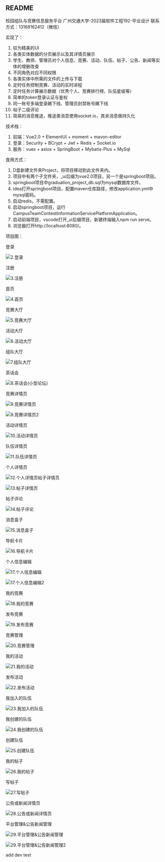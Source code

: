 ## README

校园组队与竞赛信息服务平台
广州交通大学-2023届软件工程192-毕业设计
联系方式：13168162412（微信）

实现了：

1. 较为精美的UI
2. 各类实体数据的分页展示以及其详情页展示
3. 学生、教师、管理员对个人信息、竞赛、活动、队伍、帖子、公告、新闻等实体的增删改查
4. 不同角色对应不同权限
5. 各类实体中所需的文件的上传与下载
6. 定时任务控制竞赛、活动的实时进程
7. 定时任务计算展示数据（优秀个人、竞赛排行榜、队伍星级等）
8. 简单的token登录认证与鉴权
9. 同一账号多端登录踢下线、管理员封禁账号踢下线
10. 帖子二级评论
11. 简易的消息推送，推送类消息使用socket.io，其余消息做持久化



技术栈：

1. 前端：Vue2.0 + ElementUI + moment + mavon-editor
2. 登录：Security + BCrypt + Jwt + Redis + Socket.io
3. 服务：vuex + axios + SpringBoot + Mybatis-Plus + MySql



食用方式：

1. D盘新建文件夹Project，将项目移动到此文件夹内。
2. 项目中有两个子文件夹，_ui后缀为vue2.0项目，另一个是springboot项目。
3. springboot项目中graduation_project_db.sql为mysql数据库文件。
4. idea打开springboot项目，配置maven仓库路径，修改application.yml中mysql密码。
5. 启动redis，不需配置。
6. 启动springboot项目，运行CampusTeamContestInformationServicePlatformApplication。
7. 启动前端项目，vscode打开_ui后缀项目，新建终端输入npm run serve。
8. 浏览器打开http://localhost:8080/。



项目图：



登录

![2.登录](D:\Project\校园组队与竞赛信息服务平台\项目截图\2.登录.png)



注册

![3.注册](D:\Project\校园组队与竞赛信息服务平台\项目截图\3.注册.png)



首页

![4.首页](D:\Project\校园组队与竞赛信息服务平台\项目截图\4.首页.png)



竞赛大厅

![5.竞赛大厅](D:\Project\校园组队与竞赛信息服务平台\项目截图\5.竞赛大厅.png)



活动大厅

![6.活动大厅](D:\Project\校园组队与竞赛信息服务平台\项目截图\6.活动大厅.png)



组队大厅

![7.组队大厅](D:\Project\校园组队与竞赛信息服务平台\项目截图\7.组队大厅.png)



茶话会

![8.茶话会(小型论坛)](D:\Project\校园组队与竞赛信息服务平台\项目截图\8.茶话会(小型论坛).png)



竞赛详情页

![9.竞赛详情页](D:\Project\校园组队与竞赛信息服务平台\项目截图\9.竞赛详情页.png)

![9.竞赛详情页2](D:\Project\校园组队与竞赛信息服务平台\项目截图\9.竞赛详情页2.png)



活动详情页

![10.活动详情页](D:\Project\校园组队与竞赛信息服务平台\项目截图\10.活动详情页.png)



队伍详情页

![11.队伍详情页](D:\Project\校园组队与竞赛信息服务平台\项目截图\11.队伍详情页.png)



个人详情页

![12.个人详情页](D:\Project\校园组队与竞赛信息服务平台\项目截图\12.个人详情页.png)帖子详情页

![13.帖子详情页](D:\Project\校园组队与竞赛信息服务平台\项目截图\13.帖子详情页.png)



帖子评论

![14.帖子评论](D:\Project\校园组队与竞赛信息服务平台\项目截图\14.帖子评论.png)



消息盒子

![15.消息盒子](D:\Project\校园组队与竞赛信息服务平台\项目截图\15.消息盒子.png)



导航卡片

![16.导航卡片](D:\Project\校园组队与竞赛信息服务平台\项目截图\16.导航卡片.png)



个人信息编辑

![17.个人信息编辑](D:\Project\校园组队与竞赛信息服务平台\项目截图\17.个人信息编辑.png)

![17.个人信息编辑2](D:\Project\校园组队与竞赛信息服务平台\项目截图\17.个人信息编辑2.png)



我的竞赛

![18.我的竞赛](D:\Project\校园组队与竞赛信息服务平台\项目截图\18.我的竞赛.png)



发布竞赛

![19.发布竞赛](D:\Project\校园组队与竞赛信息服务平台\项目截图\19.发布竞赛.png)



竞赛管理

![20.竞赛管理](D:\Project\校园组队与竞赛信息服务平台\项目截图\20.竞赛管理.png)



我的活动

![21.我的活动](D:\Project\校园组队与竞赛信息服务平台\项目截图\21.我的活动.png)



发布活动

![22.发布活动](D:\Project\校园组队与竞赛信息服务平台\项目截图\22.发布活动.png)



我加入的队伍

![23.我加入的队伍](D:\Project\校园组队与竞赛信息服务平台\项目截图\23.我加入的队伍.png)



我创建的队伍

![24.我创建的队伍](D:\Project\校园组队与竞赛信息服务平台\项目截图\24.我创建的队伍.png)



创建队伍

![25.创建队伍](D:\Project\校园组队与竞赛信息服务平台\项目截图\25.创建队伍.png)



我的帖子

![26.我的帖子](D:\Project\校园组队与竞赛信息服务平台\项目截图\26.我的帖子.png)



写帖子

![27.写帖子](D:\Project\校园组队与竞赛信息服务平台\项目截图\27.写帖子.png)



公告或新闻详情页

![28.公告或新闻详情页](D:\Project\校园组队与竞赛信息服务平台\项目截图\28.公告或新闻详情页.png)



平台管理&公告新闻管理

![29.平台管理&公告新闻管理](D:\Project\校园组队与竞赛信息服务平台\项目截图\29.平台管理&公告新闻管理.png)

![29.平台管理&公告新闻管理2](D:\Project\校园组队与竞赛信息服务平台\项目截图\29.平台管理&公告新闻管理2.png)


add dev test